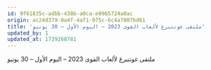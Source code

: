 ```yaml
---
id: 9f61835c-adbb-438b-a0ca-e0965724a0ac
origin: ac24d379-0a4f-4af1-975c-6c4a7807bd61
title: 'ملتقى غوتنبرغ لألعاب القوى 2023 – اليوم الأول – 30 يونيو'
updated_by: 1
updated_at: 1739268781
---
```

ملتقى غوتنبرغ لألعاب القوى 2023 – اليوم الأول – 30 يونيو